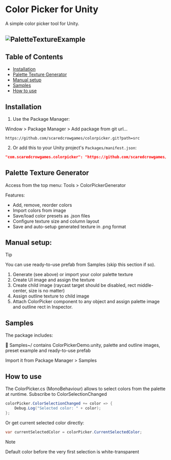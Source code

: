 # Color Picker for Unity

A simple color picker tool for Unity.

![PaletteTextureExample](https://github.com/user-attachments/assets/55bb70b8-3d85-41a2-8f23-d8c3ae6d0c23)
---
## Table of Contents
- [Installation](#installation)
- [Palette Texture Generator](#palette-texture-generator)
- [Manual setup](#manual-setup)
- [Samples](#samples)
- [How to use](#how-to-use)

## Installation

1. Use the Package Manager:

Window > Package Manager > Add package from git url...
```link
https://github.com/scaredcrowgames/colorpicker.git?path=src
```

2. Or add this to your Unity project's `Packages/manifest.json`:

```json
"com.scaredcrowgames.colorpicker": "https://github.com/scaredcrowgames/colorpicker.git?path=src"
```
## Palette Texture Generator
Access from the top menu: Tools > ColorPickerGenerator

Features:
* Add, remove, reorder colors
* Import colors from image
* Save/load color presets as .json files
* Configure texture size and column layout
* Save and auto-setup generated texture in .png format

## Manual setup:
> [!TIP]
> You can use ready-to-use prefab from Samples (skip this section if so).
1. Generate (see above) or import your color palette texture
2. Create UI image and assign the texture
3. Create child image (raycast target should be disabled, rect middle-center, size is no matter)
4. Assign outline texture to child image
5. Attach ColorPicker component to any object and assign palette image and outline rect in Inspector.

## Samples
The package includes:

📁 Samples~/ contains ColorPickerDemo.unity, palette and outline images, preset example and ready-to-use prefab

Import it from Package Manager > Samples

## How to use
The ColorPicker.cs (MonoBehaviour) allows to select colors from the palette at runtime.
Subscribe to ColorSelectionChanged
```csharp
colorPicker.ColorSelectionChanged += color => {
    Debug.Log("Selected color: " + color);
};
```
Or get current selected color directly:
```csharp
var currentSelectedColor = colorPicker.CurrentSelectedColor;
```
> [!NOTE]
> Default color before the very first selection is white-transparent


